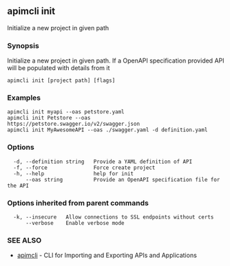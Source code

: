 ## apimcli init

Initialize a new project in given path

### Synopsis


Initialize a new project in given path. If a OpenAPI specification provided API will be populated with details from it

```
apimcli init [project path] [flags]
```

### Examples

```
apimcli init myapi --oas petstore.yaml
apimcli init Petstore --oas https://petstore.swagger.io/v2/swagger.json
apimcli init MyAwesomeAPI --oas ./swagger.yaml -d definition.yaml
```

### Options

```
  -d, --definition string   Provide a YAML definition of API
  -f, --force               Force create project
  -h, --help                help for init
      --oas string          Provide an OpenAPI specification file for the API
```

### Options inherited from parent commands

```
  -k, --insecure   Allow connections to SSL endpoints without certs
      --verbose    Enable verbose mode
```

### SEE ALSO
* [apimcli](apimcli.md)	 - CLI for Importing and Exporting APIs and Applications

